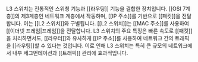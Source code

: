L3 스위치는 전통적인 스위칭 기능과 [[라우팅]] 기능을 결합한 장치입니다. [[OSI 7계층]]의 제3계층인 네트워크 계층에서 작동하며, [[IP 주소]]를 기반으로 [[패킷]]을 전달합니다. 이는 [[L2 스위치]]와 구별됩니다. [[L2 스위치]]는 [[MAC 주소]]를 사용하여 [[이더넷 프레임|프레임]]을 전달합니다. L3 스위치의 주요 특징은 빠른 속도로 [[패킷]]을 처리하면서도, [[라우터]]와 유사하게 [[IP 주소]]를 사용하여 네트워크 간의 트래픽을 [[라우팅]]할 수 있다는 것입니다. 이로 인해 L3 스위치는 특히 큰 규모의 네트워크에서 내부 세그먼테이션과 [[트래픽]] 관리에 효과적입니다.